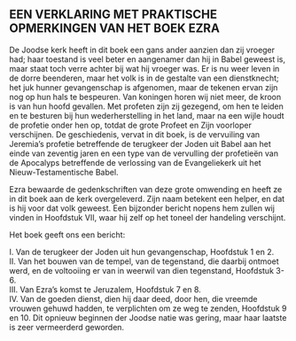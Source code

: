## EEN VERKLARING MET PRAKTISCHE OPMERKINGEN VAN HET BOEK EZRA

De Joodse kerk heeft in dit boek een gans ander aanzien dan zij vroeger had; haar toestand is veel beter en aangenamer dan hij in Babel geweest is, maar staat toch verre achter bij wat hij vroeger was. Er is nu weer leven in de dorre beenderen, maar het volk is in de gestalte van een dienstknecht; het juk hunner gevangenschap is afgenomen, maar de tekenen ervan zijn nog op hun hals te bespeuren. Van koningen horen wij niet meer, de kroon is van hun hoofd gevallen. Met profeten zijn zij gezegend, om hen te leiden en te besturen bij hun wederherstelling in het land, maar na een wijle houdt de profetie onder hen op, totdat de grote Profeet en Zijn voorloper verschijnen. 
De geschiedenis, vervat in dit boek, is de vervuiling van Jeremia’s profetie betreffende de terugkeer der Joden uit Babel aan het einde van zeventig jaren en een type van de vervulling der profetieën van de Apocalyps betreffende de verlossing van de Evangeliekerk uit het Nieuw-Testamentische Babel.

Ezra bewaarde de gedenkschriften van deze grote omwending en heeft ze in dit boek aan de kerk overgeleverd. Zijn naam betekent een helper, en dat is hij voor dat volk geweest. Een bijzonder bericht nopens hem zullen wij vinden in Hoofdstuk VII, waar hij zelf op het toneel der handeling verschijnt. 

Het boek geeft ons een bericht:  

I. Van de terugkeer der Joden uit hun gevangenschap, Hoofdstuk 1 en 2.  
II. Van het bouwen van de tempel, van de tegenstand, die daarbij ontmoet werd, en de voltooiing er van in weerwil van dien tegenstand, Hoofdstuk 3-6.  
III. Van Ezra’s komst te Jeruzalem, Hoofdstuk 7 en 8.  
IV. Van de goeden dienst, dien hij daar deed, door hen, die vreemde vrouwen gehuwd hadden, te verplichten om ze weg te zenden, Hoofdstuk 9 en 10. Dit opnieuw beginnen der Joodse natie was gering, maar haar laatste is zeer vermeerderd geworden.  
